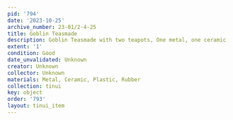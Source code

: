 ```yaml
---
pid: '794'
date: '2023-10-25'
archive_number: 23-01/2-4-25
title: Goblin Teasmade
description: Goblin Teasmade with two teapots, One metal, one ceramic
extent: '1'
condition: Good
date_unvalidated: Unknown
creator: Unknown
collector: Unknown
materials: Metal, Ceramic, Plastic, Rubber
collection: tinui
key: object
order: '793'
layout: tinui_item
---
```


